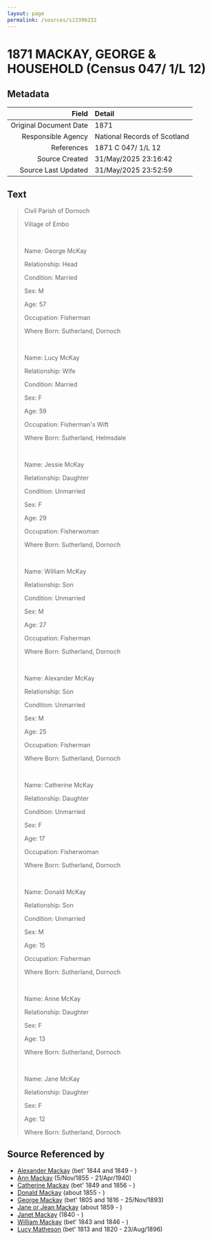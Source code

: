```yaml
---
layout: page
permalink: /sources/s13396232
---
```


# 1871 MACKAY, GEORGE & HOUSEHOLD (Census 047/ 1/L 12)

## Metadata

Field | Detail
---:|:---
Original Document Date | 1871
Responsible Agency | National Records of Scotland
References | 1871 C 047/ 1/L 12
Source Created | 31/May/2025 23:16:42
Source Last Updated | 31/May/2025 23:52:59

## Text

> Civil Parish of Dornoch
>
> Village of Embo
>
> <br/>
>
> Name: George McKay
>
> Relationship: Head
>
> Condition: Married
>
> Sex: M
>
> Age: 57
>
> Occupation: Fisherman
>
> Where Born: Sutherland, Dornoch
>
> <br/>
>
> Name: Lucy McKay
>
> Relationship: Wife
>
> Condition: Married
>
> Sex: F
>
> Age: 59
>
> Occupation: Fisherman's Wift
>
> Where Born: Sutherland, Helmsdale
>
> <br/>
>
> Name: Jessie McKay
>
> Relationship: Daughter
>
> Condition: Unmarried
>
> Sex: F
>
> Age: 29
>
> Occupation: Fisherwoman
>
> Where Born: Sutherland, Dornoch
>
> <br/>
>
> Name: William McKay
>
> Relationship: Son
>
> Condition: Unmarried
>
> Sex: M
>
> Age: 27
>
> Occupation: Fisherman
>
> Where Born: Sutherland, Dornoch
>
> <br/>
>
> Name: Alexander McKay
>
> Relationship: Son
>
> Condition: Unmarried
>
> Sex: M
>
> Age: 25
>
> Occupation: Fisherman
>
> Where Born: Sutherland, Dornoch
>
> <br/>
>
> Name: Catherine McKay
>
> Relationship: Daughter
>
> Condition: Unmarried
>
> Sex: F
>
> Age: 17
>
> Occupation: Fisherwoman
>
> Where Born: Sutherland, Dornoch
>
> <br/>
>
> Name: Donald McKay
>
> Relationship: Son
>
> Condition: Unmarried
>
> Sex: M
>
> Age: 15
>
> Occupation: Fisherman
>
> Where Born: Sutherland, Dornoch
>
> <br/>
>
> Name: Anne McKay
>
> Relationship: Daughter
>
> Sex: F
>
> Age: 13
>
> Where Born: Sutherland, Dornoch
>
> <br/>
>
> Name: Jane McKay
>
> Relationship: Daughter
>
> Sex: F
>
> Age: 12
>
> Where Born: Sutherland, Dornoch
>

## Source Referenced by

* [Alexander Mackay](../people/@2381836@-alexander-mackay-b1844~1849-d.md) (bet' 1844 and 1849 - )
* [Ann Mackay](../people/@74868546@-ann-mackay-b1855-11-5-d1940-4-21.md) (5/Nov/1855 - 21/Apr/1940)
* [Catherine Mackay](../people/@26872816@-catherine-mackay-b1849~1856-d.md) (bet' 1849 and 1856 - )
* [Donald Mackay](../people/@32633938@-donald-mackay-b1855-d.md) (about 1855 - )
* [George Mackay](../people/@33764614@-george-mackay-b1805~1816-d1893-11-25.md) (bet' 1805 and 1816 - 25/Nov/1893)
* [Jane or Jean Mackay](../people/@4172390@-jane-or-jean-mackay-b1859-d.md) (about 1859 - )
* [Janet Mackay](../people/@42213240@-janet-mackay-b1840-d.md) (1840 - )
* [William Mackay](../people/@99871003@-william-mackay-b1843~1846-d.md) (bet' 1843 and 1846 - )
* [Lucy Matheson](../people/@67811996@-lucy-matheson-b1813~1820-d1896-8-23.md) (bet' 1813 and 1820 - 23/Aug/1896)
